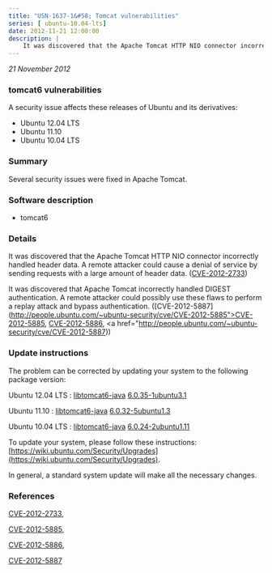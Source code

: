 ```yaml
---
title: "USN-1637-1&#58; Tomcat vulnerabilities"
series: [ ubuntu-10.04-lts]
date: 2012-11-21 12:00:00
description: |
    It was discovered that the Apache Tomcat HTTP NIO connector incorrectly handled header data. A remote attacker could cause a denial of service by sending requests with a large amount of header data. ([CVE-2012-2733](http://people.ubuntu.com/~ubuntu-security/cve/CVE-2012-2733))
--- 
```

 
 

*21 November 2012*

### tomcat6 vulnerabilities

A security issue affects these releases of Ubuntu and its derivatives:

* Ubuntu 12.04 LTS
* Ubuntu 11.10
* Ubuntu 10.04 LTS

### Summary

Several security issues were fixed in Apache Tomcat. 

### Software description

* tomcat6 

### Details

It was discovered that the Apache Tomcat HTTP NIO connector incorrectly handled header data. A remote attacker could cause a denial of service by sending requests with a large amount of header data. ([CVE-2012-2733](http://people.ubuntu.com/~ubuntu-security/cve/CVE-2012-2733))

It was discovered that Apache Tomcat incorrectly handled DIGEST authentication. A remote attacker could possibly use these flaws to perform a replay attack and bypass authentication. ([CVE-2012-5887](http://people.ubuntu.com/~ubuntu-security/cve/CVE-2012-5885">CVE-2012-5885</a>, <a href="http://people.ubuntu.com/~ubuntu-security/cve/CVE-2012-5886">CVE-2012-5886</a>, <a href="http://people.ubuntu.com/~ubuntu-security/cve/CVE-2012-5887)) 

### Update instructions

The problem can be corrected by updating your system to the following package version:

Ubuntu 12.04 LTS
 : [libtomcat6-java](https://launchpad.net/ubuntu/+source/tomcat6) <span> [6.0.35-1ubuntu3.1](https://launchpad.net/ubuntu/+source/tomcat6/6.0.35-1ubuntu3.1) </span> 

Ubuntu 11.10
 : [libtomcat6-java](https://launchpad.net/ubuntu/+source/tomcat6) <span> [6.0.32-5ubuntu1.3](https://launchpad.net/ubuntu/+source/tomcat6/6.0.32-5ubuntu1.3) </span> 

Ubuntu 10.04 LTS
 : [libtomcat6-java](https://launchpad.net/ubuntu/+source/tomcat6) <span> [6.0.24-2ubuntu1.11](https://launchpad.net/ubuntu/+source/tomcat6/6.0.24-2ubuntu1.11) </span> 

To update your system, please follow these instructions: [https://wiki.ubuntu.com/Security/Upgrades](https://wiki.ubuntu.com/Security/Upgrades).

In general, a standard system update will make all the necessary changes. 

### References

 
 [CVE-2012-2733](http://people.ubuntu.com/~ubuntu-security/cve/CVE-2012-2733), 

 [CVE-2012-5885](http://people.ubuntu.com/~ubuntu-security/cve/CVE-2012-5885), 

 [CVE-2012-5886](http://people.ubuntu.com/~ubuntu-security/cve/CVE-2012-5886), 

 [CVE-2012-5887](http://people.ubuntu.com/~ubuntu-security/cve/CVE-2012-5887)
 

